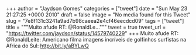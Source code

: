 
+++
author = "Jaydson Gomes"
categories = ["tweet"]
date = "Sun May 23 21:27:25 +0000 2010"
draft = false
image = "No media found for this Tweet"
slug = "7e8f131c3241a9ad7b98caeea2e4cf46eecdcd09"
tags = ["tweet"]
title = """Muito afude RT: @RonaldLe..."""
tweet = true
tweet_url = "https://twitter.com/jaydson/status/14579740229"
+++
Muito afude RT: @RonaldLeite: Americano filma imagens incríveis de golfinhos surfistas na África do Sul: http://bit.ly/aBYLwQ

